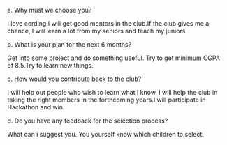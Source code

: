 a. Why must we choose you?
  
  I love cording.I will get good mentors in the club.If the club gives me a chance, I will learn a lot from my seniors and teach my juniors.


b. What is your plan for the next 6 months?

  Get into some project and do something useful. Try to get minimum CGPA of 8.5.Try to learn new things.


c. How would you contribute back to the club?

  I will help out people who wish to learn what I know. I will help the club in taking the right members in the forthcoming years.I will participate in Hackathon and win.


d. Do you have any feedback for the selection process?

  What can i suggest you.  You yourself know which children to select.
